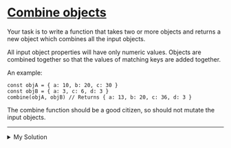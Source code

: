 # [Combine objects](https://www.codewars.com/kata/56bd9e4b0d0b64eaf5000819)

Your task is to write a function that takes two or more objects and returns a new object which combines all the input objects.

All input object properties will have only numeric values. Objects are combined together so that the values of matching keys are added together.

An example:

    const objA = { a: 10, b: 20, c: 30 }
    const objB = { a: 3, c: 6, d: 3 }
    combine(objA, objB) // Returns { a: 13, b: 20, c: 36, d: 3 }

The combine function should be a good citizen, so should not mutate the input objects.

---

<details><summary>My Solution</summary>

```js
function combine(...objs) {
  const combinedObj = {}

  objs.forEach(obj => {
    Object.keys(obj).forEach(key => {
      combinedObj[key] = (combinedObj[key] || 0) + obj[key]
    })
  })

  return combinedObj
}
```

</details>
